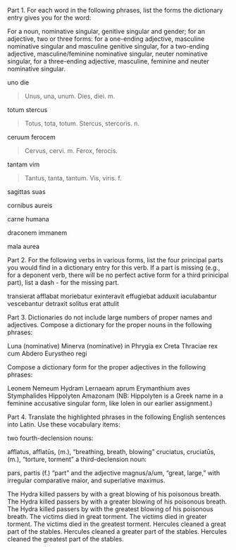 Part 1. For each word in the following phrases, list the forms the dictionary entry gives you for the word:

For a noun, nominative singular, genitive singular and gender;
for an adjective, two or three forms:
for a one-ending adjective, masculine nominative singular and masculine genitive singular,
for a two-ending adjective, masculine/feminine nominative singular, neuter nominative singular,
for a three-ending adjective, masculine, feminine and neuter nominative singular.

uno die
> Unus, una, unum.
> Dies, diei. m.

totum stercus
> Totus, tota, totum.
> Stercus, stercoris. n.

ceruum ferocem
> Cervus, cervi. m.
> Ferox, ferocis.

tantam vim
> Tantus, tanta, tantum.
> Vis, viris. f.

sagittas suas

cornibus aureis

carne humana

draconem immanem

mala aurea

Part 2. For the following verbs in various forms, list the four principal parts you would find in a dictionary entry for this verb.
If a part is missing (e.g., for a deponent verb, there will be no perfect active form for a third prinicipal part), list a dash - for the missing part.

transierat
afflabat
moriebatur
exinteravit
effugiebat
adduxit
iaculabantur
vescebantur
detraxit
solitus erat
attulit

Part 3. Dictionaries do not include large numbers of proper names and adjectives. Compose a dictionary for the proper nouns in the following phrases:

Luna (nominative)
Minerva (nominative)
in Phrygia
ex Creta
Thraciae rex
cum Abdero
Eurystheo regi

Compose a dictionary form for the proper adjectives in the following phrases:

Leonem Nemeum
Hydram Lernaeam
aprum Erymanthium
aves Stymphalides
Hippolyten Amazonam (NB: Hippolyten is a Greek name in a feminine accusative singular form, like Iolen in our earlier assignment.)

Part 4. Translate the highlighted phrases in the following English sentences into Latin. Use these vocabulary items:

two fourth-declension nouns:

afflatus, afflatūs, (m.), “breathing, breath, blowing”
cruciatus, cruciatūs, (m.), “torture, torment”
a third-declension noun:

pars, partis (f.) “part”
and the adjective magnus/a/um, “great, large,” with irregular comparative maior, and superlative maximus.

The Hydra killed passers by with a great blowing of his poisonous breath.
The Hydra killed passers by with a greater blowing of his poisonous breath.
The Hydra killed passers by with the greatest blowing of his poisonous breath.
The victims died in great torment.
The victims died in greater torment.
The victims died in the greatest torment.
Hercules cleaned a great part of the stables.
Hercules cleaned a greater part of the stables.
Hercules cleaned the greatest part of the stables.
